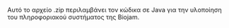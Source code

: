 Αυτό το αρχείο .zip περιλαμβάνει τον κώδικα σε Java για την υλοποίηση του πληροφοριακού συστήματος της Biojam.
